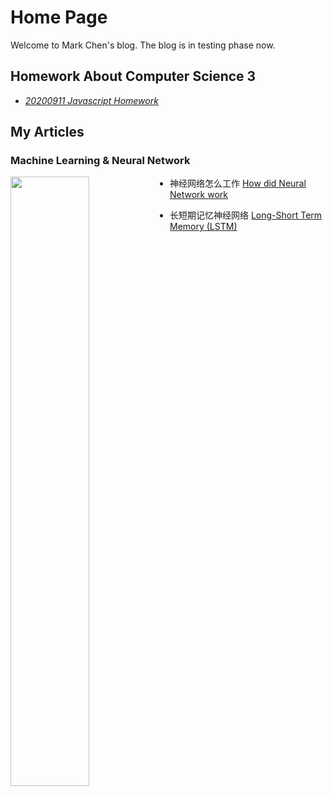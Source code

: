 # Home Page

Welcome to Mark Chen's blog. The blog is in testing phase now.

## Homework About Computer Science 3
* <a href="https://markchenyutian.github.io/Markchen_Blog/Javascript_Homework/Homework_01.html"> <em>20200911 Javascript Homework</em> </a>



## My Articles

### Machine Learning & Neural Network

<img src=https://markchenyutian.github.io/Markchen_Blog/Assets/1.png align='left' height=50% width=50%>


* 神经网络怎么工作 [How did Neural Network work](https://markchenyutian.github.io/Markchen_Blog/Articles/Why_Neural_Network_work/神经网络为什么work.html)

* 长短期记忆神经网络 [Long-Short Term Memory (LSTM)](https://markchenyutian.github.io/Markchen_Blog/Articles/Long_Short_Term_Memory_Intro/LSTM.md)
